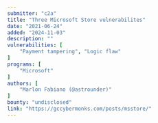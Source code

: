 ```yaml
---
submitter: "c2a"
title: "Three Microsoft Store vulnerabilites"
date: "2021-06-24"
added: "2024-11-03"
description: ""
vulnerabilities: [
    "Payment tampering", "Logic flaw"
]
programs: [
    "Microsoft"
]
authors: [
    "Marlon Fabiano (@astrounder)"
]
bounty: "undisclosed"
link: "https://gccybermonks.com/posts/msstore/"
---
```




